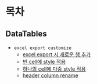 
# 목차

## DataTables
 - `excel export customize`
    - [excel export 시 새로운 행 추가](addNewRow_excel.md)
    - [빈 cell에 style 적용](applyStyleToBlankCell.md)
    - [하나의 cell에 다중 style 적용](applyMultipleStyle.md)
    - [header column rename](renameHeaderValue.md)
